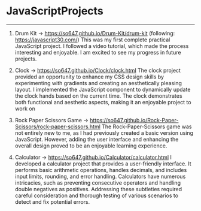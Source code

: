 # JavaScriptProjects
---
1. Drum Kit -> https://so647.github.io/Drum-Kit/drum-kit      (following: https://javascript30.com/)
This was my first complete practical JavaScript project. I followed a video tutorial, which made the process interesting and enjoyable. I am excited to see my progress in future projects.

3. Clock -> https://so647.github.io/Clock/clock.html
The clock project provided an opportunity to enhance my CSS design skills by experimenting with gradients and creating an aesthetically pleasing layout. I implemented the JavaScript component to dynamically update the clock hands based on the current time. The clock demonstrates both functional and aesthetic aspects, making it an enjoyable project to work on

5. Rock Paper Scissors Game -> https://so647.github.io/Rock-Paper-Scissors/rock-paper-scissors.html
The Rock-Paper-Scissors game was not entirely new to me, as I had previously created a basic version using JavaScript. However, adding the user interface and enhancing the overall design proved to be an enjoyable learning experience.

7. Calculator -> https://so647.github.io/Calculator/calculator.html
I developed a calculator project that provides a user-friendly interface. It performs basic arithmetic operations, handles decimals, and includes input limits, rounding, and error handling.  Calculators have numerous intricacies, such as preventing consecutive operators and handling double negatives as positives. Addressing these subtleties required careful consideration and thorough testing of various scenarios to detect and fix potential errors.

